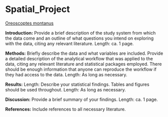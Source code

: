 # Spatial_Project
[Oreoscoptes montanus](https://www.gbif.org/species/2494973)

**Introduction:** 
Provide a brief description of the study system from which the data come and an outline of what questions you intend on exploring with the data, citing any relevant literature. Length: ca. 1 page.

**Methods:** 
Briefly describe the data and what variables are included. Provide a detailed description of the analytical workflow that was applied to the data, citing any relevant literature and statistical packages employed. There should be enough information that anyone can reproduce the workflow if they had access to the data. Length: As long as necessary.

**Results:** 
Length: Describe your statistical findings. Tables and figures should be used throughout. Length: As long as necessary.

**Discussion:** 
Provide a brief summary of your findings. Length: ca. 1 page.

**References:** 
Include references to all necessary literature.
